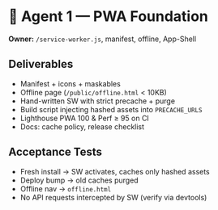 # 🧩 Agent 1 — PWA Foundation

**Owner:** `/service-worker.js`, manifest, offline, App-Shell

## Deliverables
- Manifest + icons + maskables
- Offline page (`/public/offline.html` < 10KB)
- Hand-written SW with strict precache + purge
- Build script injecting hashed assets into `PRECACHE_URLS`
- Lighthouse PWA 100 & Perf ≥ 95 on CI
- Docs: cache policy, release checklist

## Acceptance Tests
- Fresh install → SW activates, caches only hashed assets
- Deploy bump → old caches purged
- Offline nav → `offline.html`
- No API requests intercepted by SW (verify via devtools)
